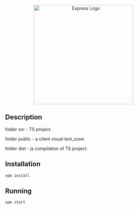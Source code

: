 <p align="center">
  <a href="https://expressjs.com/" target="blank"><img src="http://wanago.io/express.png" width="320" alt="Express Logo" /></a>
</p>

## Description

folder src - TS project.

folder public - a client visual test_zone

folder dist - js compilation of TS project.


## Installation

```bash
npm install
```

## Running

```bash
npm start
```

